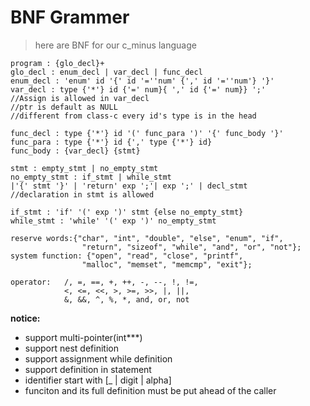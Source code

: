 # BNF Grammer

>here are BNF for our c_minus language

```
program : {glo_decl}+
glo_decl : enum_decl | var_decl | func_decl
enum_decl : 'enum' id '{' id '=''num' {',' id '=''num'} '}'
var_decl : type {'*'} id {'=' num}{ ',' id {'=' num}} ';'
//Assign is allowed in var_decl
//ptr is default as NULL
//different from class-c every id's type is in the head

func_decl : type {'*'} id '(' func_para ')' '{' func_body '}'
func_para : type {'*'} id {',' type {'*'} id}
func_body : {var_decl} {stmt}

stmt : empty_stmt | no_empty_stmt
no_empty_stmt : if_stmt | while_stmt 
|'{' stmt '}' | 'return' exp ';'| exp ';' | decl_stmt
//declaration in stmt is allowed

if_stmt : 'if' '(' exp ')' stmt {else no_empty_stmt}
while_stmt : 'while' '(' exp ')' no_empty_stmt

reserve words:{"char", "int", "double", "else", "enum", "if", 
                "return", "sizeof", "while", "and", "or", "not"};
system function: {"open", "read", "close", "printf",
                "malloc", "memset", "memcmp", "exit"};

operator:   /, =, ==, +, ++, -, --, !, !=, 
            <, <=, <<, >, >=, >>, |, ||, 
            &, &&, ^, %, *, and, or, not
```

**notice:**  
- support multi-pointer(int***)
- support nest definition
- support assignment while definition
- support definition in statement
- identifier start with [_ | digit | alpha]
- funciton and its full definition must be put ahead of the caller
